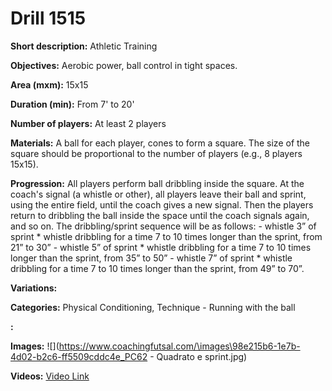 # Drill 1515

**Short description:**
Athletic Training

**Objectives:**
Aerobic power, ball control in tight spaces.

**Area (mxm):**
15x15

**Duration (min):**
From 7' to 20'

**Number of players:**
At least 2 players

**Materials:**
A ball for each player, cones to form a square. The size of the square should be proportional to the number of players (e.g., 8 players 15x15).

**Progression:**
All players perform ball dribbling inside the square. At the coach's signal (a whistle or other), all players leave their ball and sprint, using the entire field, until the coach gives a new signal. Then the players return to dribbling the ball inside the space until the coach signals again, and so on. The dribbling/sprint sequence will be as follows: - whistle 3” of sprint * whistle dribbling for a time 7 to 10 times longer than the sprint, from 21” to 30” - whistle 5” of sprint * whistle dribbling for a time 7 to 10 times longer than the sprint, from 35” to 50” - whistle 7” of sprint * whistle dribbling for a time 7 to 10 times longer than the sprint, from 49” to 70”.

**Variations:**


**Categories:**
Physical Conditioning, Technique - Running with the ball

**:**


**Images:**
![](https://www.coachingfutsal.com/\images\98e215b6-1e7b-4d02-b2c6-ff5509cddc4e_PC62 - Quadrato e sprint.jpg)

**Videos:**
[Video Link](https://www.youtube.com/embed/JnxDN-rxtqk)


